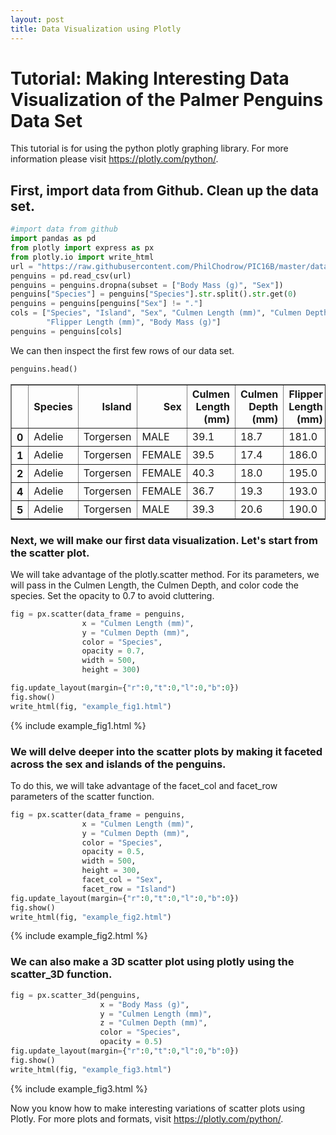 ```yaml
---
layout: post
title: Data Visualization using Plotly
---
```


# Tutorial: Making Interesting Data Visualization of the Palmer Penguins Data Set

This tutorial is for using the python plotly graphing library. For more information please visit https://plotly.com/python/.

## First, import data from Github. Clean up the data set.


```python
#import data from github
import pandas as pd
from plotly import express as px
from plotly.io import write_html
url = "https://raw.githubusercontent.com/PhilChodrow/PIC16B/master/datasets/palmer_penguins.csv"
penguins = pd.read_csv(url)
penguins = penguins.dropna(subset = ["Body Mass (g)", "Sex"])
penguins["Species"] = penguins["Species"].str.split().str.get(0)
penguins = penguins[penguins["Sex"] != "."]
cols = ["Species", "Island", "Sex", "Culmen Length (mm)", "Culmen Depth (mm)", 
        "Flipper Length (mm)", "Body Mass (g)"]
penguins = penguins[cols]
```

We can then inspect the first few rows of our data set.


```python
penguins.head()
```




<div>
<style scoped>
    .dataframe tbody tr th:only-of-type {
        vertical-align: middle;
    }

    .dataframe tbody tr th {
        vertical-align: top;
    }

    .dataframe thead th {
        text-align: right;
    }
</style>
<table border="1" class="dataframe">
  <thead>
    <tr style="text-align: right;">
      <th></th>
      <th>Species</th>
      <th>Island</th>
      <th>Sex</th>
      <th>Culmen Length (mm)</th>
      <th>Culmen Depth (mm)</th>
      <th>Flipper Length (mm)</th>
      <th>Body Mass (g)</th>
    </tr>
  </thead>
  <tbody>
    <tr>
      <th>0</th>
      <td>Adelie</td>
      <td>Torgersen</td>
      <td>MALE</td>
      <td>39.1</td>
      <td>18.7</td>
      <td>181.0</td>
      <td>3750.0</td>
    </tr>
    <tr>
      <th>1</th>
      <td>Adelie</td>
      <td>Torgersen</td>
      <td>FEMALE</td>
      <td>39.5</td>
      <td>17.4</td>
      <td>186.0</td>
      <td>3800.0</td>
    </tr>
    <tr>
      <th>2</th>
      <td>Adelie</td>
      <td>Torgersen</td>
      <td>FEMALE</td>
      <td>40.3</td>
      <td>18.0</td>
      <td>195.0</td>
      <td>3250.0</td>
    </tr>
    <tr>
      <th>4</th>
      <td>Adelie</td>
      <td>Torgersen</td>
      <td>FEMALE</td>
      <td>36.7</td>
      <td>19.3</td>
      <td>193.0</td>
      <td>3450.0</td>
    </tr>
    <tr>
      <th>5</th>
      <td>Adelie</td>
      <td>Torgersen</td>
      <td>MALE</td>
      <td>39.3</td>
      <td>20.6</td>
      <td>190.0</td>
      <td>3650.0</td>
    </tr>
  </tbody>
</table>
</div>



### Next, we will make our first data visualization. Let's start from the scatter plot. 

We will take advantage of the plotly.scatter method. For its parameters, we will pass in the Culmen Length, the Culmen Depth, and color code the species. Set the opacity to 0.7 to avoid cluttering.


```python
fig = px.scatter(data_frame = penguins, 
                x = "Culmen Length (mm)",
                y = "Culmen Depth (mm)", 
                color = "Species", 
                opacity = 0.7,
                width = 500,
                height = 300)

fig.update_layout(margin={"r":0,"t":0,"l":0,"b":0})
fig.show()
write_html(fig, "example_fig1.html")
```


{% include example_fig1.html %}


### We will delve deeper into the scatter plots by making it faceted across the sex and islands of the penguins. 

To do this, we will take advantage of the facet_col and facet_row parameters of the scatter function. 


```python
fig = px.scatter(data_frame = penguins, 
                x = "Culmen Length (mm)", 
                y = "Culmen Depth (mm)", 
                color = "Species", 
                opacity = 0.5,
                width = 500,
                height = 300,
                facet_col = "Sex",
                facet_row = "Island") 
fig.update_layout(margin={"r":0,"t":0,"l":0,"b":0})
fig.show()
write_html(fig, "example_fig2.html")
```


{% include example_fig2.html %}


### We can also make a 3D scatter plot using plotly using the scatter_3D function.


```python
fig = px.scatter_3d(penguins,
                    x = "Body Mass (g)",
                    y = "Culmen Length (mm)",
                    z = "Culmen Depth (mm)",
                    color = "Species",
                    opacity = 0.5)
fig.update_layout(margin={"r":0,"t":0,"l":0,"b":0})
fig.show()
write_html(fig, "example_fig3.html")
```


{% include example_fig3.html %}


Now you know how to make interesting variations of scatter plots using Plotly. For more plots and formats, visit https://plotly.com/python/.
